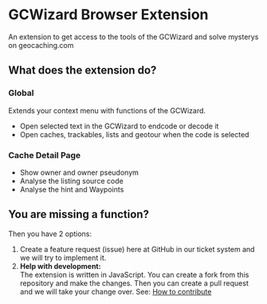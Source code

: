 # GCWizard Browser Extension

An extension to get access to the tools of the GCWizard and solve mysterys on geocaching.com

## What does the extension do?

### Global

Extends your context menu with functions of the GCWizard.

<ul>
    <li>Open selected text in the GCWizard to endcode or decode it</li>
    <li>Open caches, trackables, lists and geotour when the code is selected</li>
</ul>

### Cache Detail Page

<ul>
    <li>Show owner and owner pseudonym</li>
    <li>Analyse the listing source code</li>
    <li>Analyse the hint and Waypoints</li>
</ul>

## You are missing a function?

Then you have 2 options:

<ol>
    <li>Create a feature request (issue) here at GitHub in our ticket system and we will try to implement it.</li>
    <li>
        <b>Help with development:</b><br>
        The extension is written in JavaScript. You can create a fork from this repository and make the changes. Then you can create a pull request and we will take your change over.
        See: <a href="https://github.com/capoaira/GCWizard-Extension/wiki/How-to-contribute" title="How to contribute">How to contribute</a>
    </li>
</ol>
